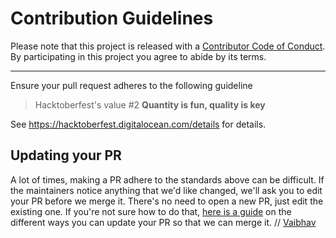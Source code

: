 # Contribution Guidelines

Please note that this project is released with a
[Contributor Code of Conduct](code-of-conduct.md). By participating in this
project you agree to abide by its terms.

---

Ensure your pull request adheres to the following guideline

> Hacktoberfest's value #2 **Quantity is fun, quality is key**

See <https://hacktoberfest.digitalocean.com/details> for details.

## Updating your PR

A lot of times, making a PR adhere to the standards above can be difficult.
If the maintainers notice anything that we'd like changed, we'll ask you to
edit your PR before we merge it. There's no need to open a new PR, just edit
the existing one. If you're not sure how to do that,
[here is a guide](https://github.com/RichardLitt/docs/blob/master/amending-a-commit-guide.md)
on the different ways you can update your PR so that we can merge it.
// [Vaibhav](https://github.com/iam2002)